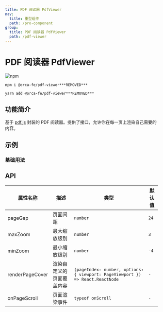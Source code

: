 ```yaml
---
title: PDF 阅读器 PdfViewer
nav:
  title: 重型组件
  path: /pro-component
group:
  title: PDF 阅读器 PdfViewer
  path: /pdf-viewer
---
```


# PDF 阅读器 PdfViewer

![npm](https://img.shields.io/npm/v/@orca-fe/pdf-viewer.svg)

`npm i @orca-fe/pdf-viewer***REMOVED***`

`yarn add @orca-fe/pdf-viewer***REMOVED***`

## 功能简介

基于 [pdf.js](https://github.com/mozilla/pdf.js/) 封装的 PDF 阅读器。提供了接口，允许你在每一页上渲染自己需要的内容。

## 示例

### 基础用法

<code src="../demo/DemoDev.tsx" ></code>

<code src="../demo/Demo1.tsx" ></code>

## API

| 属性名称        | 描述                     | 类型                                                                          | 默认值 |
| --------------- | ------------------------ | ----------------------------------------------------------------------------- | ------ |
| pageGap         | 页面间距                 | `number`                                                                      | `24`   |
| maxZoom         | 最大缩放级别             | `number`                                                                      | `3`    |
| minZoom         | 最小缩放级别             | `number`                                                                      | `-4`   |
| renderPageCover | 渲染自定义的页面覆盖内容 | `(pageIndex: number, options: { viewport: PageViewport }) => React.ReactNode` | `-`    |
| onPageScroll    | 页面渲染事件             | `typeof onScroll`                                                             | `-`    |
